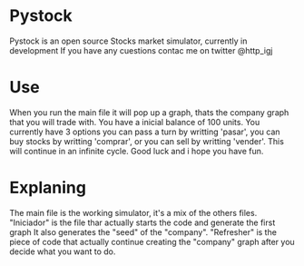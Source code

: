 # Pystock
Pystock is an open source Stocks market simulator, currently in development If you have any cuestions contac me on twitter @http_igj

# Use
When you run the main file it will pop up a graph, thats the company graph that you will trade with. 
You have a inicial balance of 100 units.
You currently have 3 options you can pass a turn by writting 'pasar', you can buy stocks by writting 'comprar', or you can sell by writting 'vender'. 
This will continue in an infinite cycle.
Good luck and i hope you have fun.

# Explaning
The main file is the working simulator, it's a mix of the others files.
"Iniciador" is the file thar actually starts the code and generate the first graph It also generates the "seed" of the "company".
"Refresher" is the piece of code that actually continue creating the "company" graph after you decide what you want to do.
